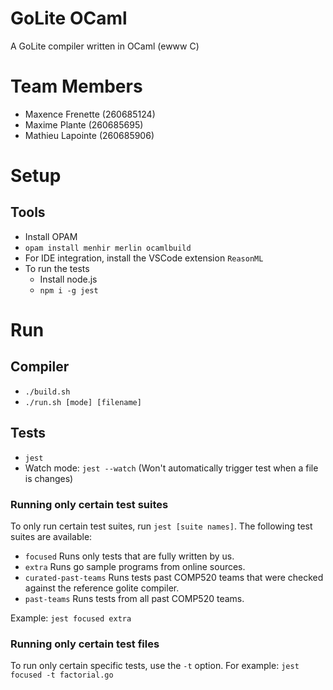 # GoLite OCaml
A GoLite compiler written in OCaml (ewww C)

# Team Members
* Maxence Frenette (260685124)
* Maxime Plante (260685695)
* Mathieu Lapointe (260685906)

# Setup
## Tools
* Install OPAM
* `opam install menhir merlin ocamlbuild`
* For IDE integration, install the VSCode extension `ReasonML`
* To run the tests
  * Install node.js
  * `npm i -g jest`
# Run
## Compiler
* `./build.sh` 
* `./run.sh [mode] [filename]`
## Tests
* `jest`
* Watch mode: `jest --watch` (Won't automatically trigger test when a file is changes)
### Running only certain test suites
To only run certain test suites, run `jest [suite names]`. The following test suites are available:
* `focused` Runs only tests that are fully written by us.
* `extra` Runs go sample programs from online sources.
* `curated-past-teams` Runs tests past COMP520 teams that were checked against the reference golite compiler.
* `past-teams` Runs tests from all past COMP520 teams.

Example: `jest focused extra`
### Running only certain test files
To run only certain specific tests, use the `-t` option.
For example: `jest focused -t factorial.go`
